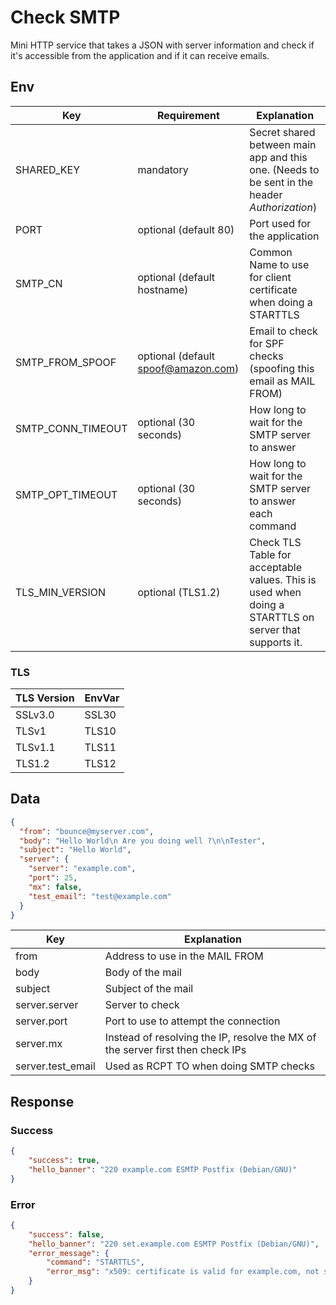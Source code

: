 # Check SMTP

Mini HTTP service that takes a JSON with server information and check
 if it's accessible from the application and if it can receive emails.

## Env

| Key        | Requirement           | Explanation                                                                                   |
|------------|-----------------------|-----------------------------------------------------------------------------------------------|
| SHARED_KEY | mandatory              | Secret shared between main app and this one. (Needs to be sent in the header *Authorization*) |
| PORT       | optional (default 80)  | Port used for the application                                                                 |
| SMTP_CN | optional (default hostname)| Common Name to use for client certificate when doing a STARTTLS                                                                |
| SMTP_FROM_SPOOF | optional (default spoof@amazon.com)| Email to check for SPF checks (spoofing this email as MAIL FROM)                                              |
| SMTP_CONN_TIMEOUT | optional (30 seconds)| How long to wait for the SMTP server to answer|
| SMTP_OPT_TIMEOUT | optional (30 seconds)| How long to wait for the SMTP server to answer each command|
|TLS_MIN_VERSION| optional (TLS1.2) | Check TLS Table for acceptable values. This is used when doing a STARTTLS on server that supports it.|

### TLS

| TLS Version | EnvVar |
|-------------|--------|
| SSLv3.0     | SSL30  |
| TLSv1       | TLS10  |
| TLSv1.1     | TLS11  |
| TLS1.2      | TLS12  |

## Data
```json
{
  "from": "bounce@myserver.com",
  "body": "Hello World\n Are you doing well ?\n\nTester",
  "subject": "Hello World",
  "server": {
    "server": "example.com",
    "port": 25,
    "mx": false,
    "test_email": "test@example.com"
  }
}
```


| Key    | Explanation                                                                    |
|--------|--------------------------------------------------------------------------------|
| from | Address to use in the MAIL FROM|
| body | Body of the mail|
| subject | Subject of the mail|
| server.server | Server to check                                                                |
| server.port   | Port to use to attempt the connection                                          |
| server.mx     | Instead of resolving the IP, resolve the MX of the server first then check IPs |
| server.test_email     | Used as RCPT TO when doing SMTP checks |


## Response

### Success
```json
{
    "success": true,
    "hello_banner": "220 example.com ESMTP Postfix (Debian/GNU)"
}
```

### Error
```json
{
    "success": false,
    "hello_banner": "220 set.example.com ESMTP Postfix (Debian/GNU)",
    "error_message": {
        "command": "STARTTLS",
        "error_msg": "x509: certificate is valid for example.com, not set.example.com"
    }
}
```
